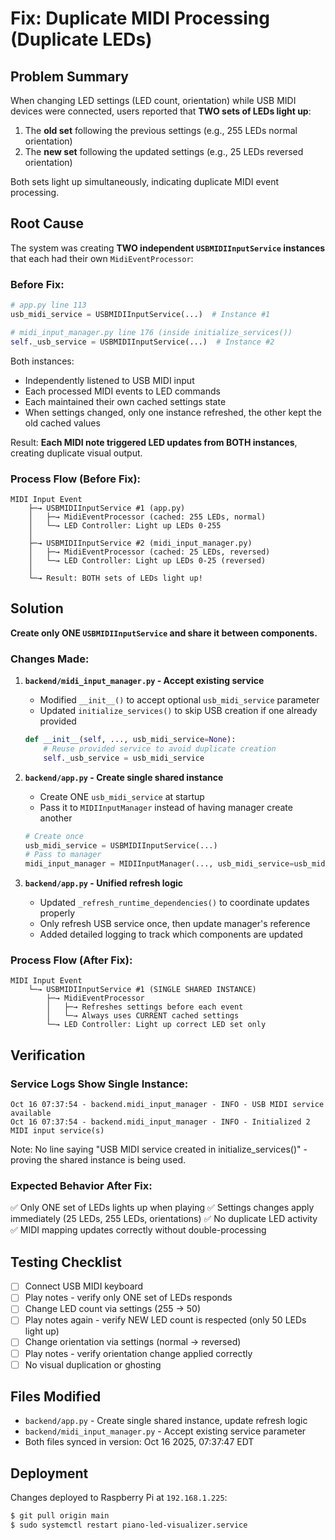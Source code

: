 # Fix: Duplicate MIDI Processing (Duplicate LEDs)

## Problem Summary
When changing LED settings (LED count, orientation) while USB MIDI devices were connected, users reported that **TWO sets of LEDs light up**:
1. The **old set** following the previous settings (e.g., 255 LEDs normal orientation)
2. The **new set** following the updated settings (e.g., 25 LEDs reversed orientation)

Both sets light up simultaneously, indicating duplicate MIDI event processing.

## Root Cause
The system was creating **TWO independent `USBMIDIInputService` instances** that each had their own `MidiEventProcessor`:

### Before Fix:
```python
# app.py line 113
usb_midi_service = USBMIDIInputService(...)  # Instance #1

# midi_input_manager.py line 176 (inside initialize_services())
self._usb_service = USBMIDIInputService(...)  # Instance #2
```

Both instances:
- Independently listened to USB MIDI input
- Each processed MIDI events to LED commands
- Each maintained their own cached settings state
- When settings changed, only one instance refreshed, the other kept the old cached values

Result: **Each MIDI note triggered LED updates from BOTH instances**, creating duplicate visual output.

### Process Flow (Before Fix):
```
MIDI Input Event
    ├─→ USBMIDIInputService #1 (app.py) 
    │   ├─→ MidiEventProcessor (cached: 255 LEDs, normal)
    │   └─→ LED Controller: Light up LEDs 0-255
    │
    ├─→ USBMIDIInputService #2 (midi_input_manager.py)
    │   ├─→ MidiEventProcessor (cached: 25 LEDs, reversed)
    │   └─→ LED Controller: Light up LEDs 0-25 (reversed)
    │
    └─→ Result: BOTH sets of LEDs light up!
```

## Solution
**Create only ONE `USBMIDIInputService` and share it between components.**

### Changes Made:

1. **`backend/midi_input_manager.py` - Accept existing service**
   - Modified `__init__()` to accept optional `usb_midi_service` parameter
   - Updated `initialize_services()` to skip USB creation if one already provided
   ```python
   def __init__(self, ..., usb_midi_service=None):
       # Reuse provided service to avoid duplicate creation
       self._usb_service = usb_midi_service
   ```

2. **`backend/app.py` - Create single shared instance**
   - Create ONE `usb_midi_service` at startup
   - Pass it to `MIDIInputManager` instead of having manager create another
   ```python
   # Create once
   usb_midi_service = USBMIDIInputService(...)
   # Pass to manager
   midi_input_manager = MIDIInputManager(..., usb_midi_service=usb_midi_service)
   ```

3. **`backend/app.py` - Unified refresh logic**
   - Updated `_refresh_runtime_dependencies()` to coordinate updates properly
   - Only refresh USB service once, then update manager's reference
   - Added detailed logging to track which components are updated

### Process Flow (After Fix):
```
MIDI Input Event
    └─→ USBMIDIInputService #1 (SINGLE SHARED INSTANCE)
        ├─→ MidiEventProcessor 
        │   ├─→ Refreshes settings before each event
        │   └─→ Always uses CURRENT cached settings
        └─→ LED Controller: Light up correct LED set only
```

## Verification

### Service Logs Show Single Instance:
```
Oct 16 07:37:54 - backend.midi_input_manager - INFO - USB MIDI service available
Oct 16 07:37:54 - backend.midi_input_manager - INFO - Initialized 2 MIDI input service(s)
```

Note: No line saying "USB MIDI service created in initialize_services()" - proving the shared instance is being used.

### Expected Behavior After Fix:
✅ Only ONE set of LEDs lights up when playing
✅ Settings changes apply immediately (25 LEDs, 255 LEDs, orientations)
✅ No duplicate LED activity
✅ MIDI mapping updates correctly without double-processing

## Testing Checklist
- [ ] Connect USB MIDI keyboard
- [ ] Play notes - verify only ONE set of LEDs responds
- [ ] Change LED count via settings (255 → 50)
- [ ] Play notes again - verify NEW LED count is respected (only 50 LEDs light up)
- [ ] Change orientation via settings (normal → reversed)
- [ ] Play notes - verify orientation change applied correctly
- [ ] No visual duplication or ghosting

## Files Modified
- `backend/app.py` - Create single shared instance, update refresh logic
- `backend/midi_input_manager.py` - Accept existing service parameter
- Both files synced in version: Oct 16 2025, 07:37:47 EDT

## Deployment
Changes deployed to Raspberry Pi at `192.168.1.225`:
```bash
$ git pull origin main
$ sudo systemctl restart piano-led-visualizer.service
```
